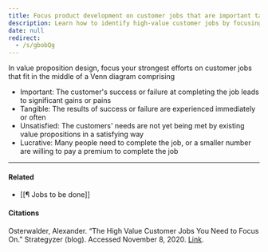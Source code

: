 ```yaml
---
title: Focus product development on customer jobs that are important tangible unsatisfied and lucrative
description: Learn how to identify high-value customer jobs by focusing on important, tangible, unsatisfied, and lucrative needs to create effective value propositions that drive business success.
date: null
redirect:
  - /s/gbobQg
---
```


In value proposition design, focus your strongest efforts on customer jobs that fit in the middle of a Venn diagram comprising

- Important: The customer's success or failure at completing the job leads to significant gains or pains
- Tangible: The results of success or failure are experienced immediately or often
- Unsatisfied: The customers' needs are not yet being met by existing value propositions in a satisfying way
- Lucrative: Many people need to complete the job, or a smaller number are willing to pay a premium to complete the job

---

#### Related

- [[¶ Jobs to be done]]

#### Citations

Osterwalder, Alexander. “The High Value Customer Jobs You Need to Focus On.” Strategyzer (blog). Accessed November 8, 2020. [Link](https://www.strategyzer.com/blog/the-high-value-customer-jobs-you-need-to-focus-on).
